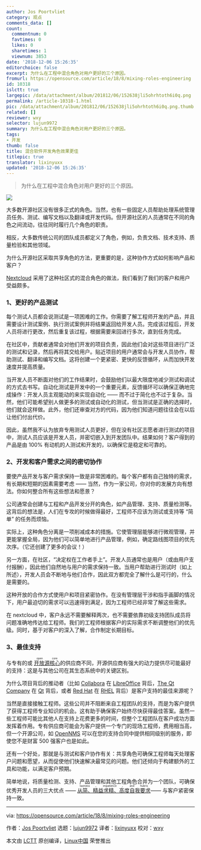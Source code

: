 ```yaml
---
author: Jos Poortvliet
category: 观点
comments_data: []
count:
  commentnum: 0
  favtimes: 0
  likes: 0
  sharetimes: 1
  viewnum: 3853
date: '2018-12-06 15:26:35'
editorchoice: false
excerpt: 为什么在工程中混合角色对用户更好的三个原因。
fromurl: https://opensource.com/article/18/8/mixing-roles-engineering
id: 10318
islctt: true
largepic: /data/attachment/album/201812/06/152638jli5ohrhtoth6i0q.png
permalink: /article-10318-1.html
pic: /data/attachment/album/201812/06/152638jli5ohrhtoth6i0q.png.thumb.jpg
related: []
reviewer: wxy
selector: lujun9972
summary: 为什么在工程中混合角色对用户更好的三个原因。
tags:
- 开发
thumb: false
title: 混合软件开发角色效果更佳
titlepic: true
translator: lixinyuxx
updated: '2018-12-06 15:26:35'
---
```



> 
> 为什么在工程中混合角色对用户更好的三个原因。
> 
> 
> 


![](/data/attachment/album/201812/06/152638jli5ohrhtoth6i0q.png)


大多数开源社区没有很多正式的角色。当然，也有一些固定人员帮助处理系统管理员任务、测试、编写文档以及翻译或开发代码。但开源社区的人员通常在不同的角色之间流动，往往同时履行几个角色的职责。


相反，大多数传统公司的团队成员都定义了角色，例如，负责文档、技术支持、质量检验和其他领域。


为什么开源社区采取共享角色的方法，更重要的是，这种协作方式如何影响产品和客户？


[Nextcloud](https://nextcloud.com/) 采用了这种社区式的混合角色的做法，我们看到了我们的客户和用户受益颇多。


### 1、更好的产品测试


每个测试人员都会说测试是一项困难的工作。你需要了解工程师开发的产品，并且需要设计测试案例、执行测试案例并将结果返回给开发人员。完成该过程后，开发人员将进行更改，然后重复该过程，根据需要来回进行多次，直到任务完成。


在社区中，贡献者通常会对他们开发的项目负责，因此他们会对这些项目进行广泛的测试和记录，然后再将其交给用户。贴近项目的用户通常会与开发人员协作，帮助测试、翻译和编写文档。这将创建一个更紧密、更快的反馈循环，从而加快开发速度并提高质量。


当开发人员不断面对他们的工作结果时，会鼓励他们以最大限度地减少测试和调试的方式去书写。自动化测试是开发中的一个重要元素，反馈循环可以确保正确地完成操作：开发人员主观能动的来实现自动化 —— 而不过于简化也不过于复杂。当然，他们可能希望别人做更多的测试或自动化的测试，但当测试是正确的选择时，他们就会这样做。此外，他们还审查对方的代码，因为他们知道问题往往会在以后让他们付出代价。


因此，虽然我不认为放弃专用测试人员更好，但在没有社区志愿者进行测试的项目中，测试人员应该是开发人员，并密切嵌入到开发团队中。结果如何？客户得到的产品是由 100% 有动机的人测试和开发的，以确保它是稳定和可靠的。


### 2、开发和客户需求之间的密切协作


要使产品开发与客户需求保持一致是非常困难的。每个客户都有自己独特的需求，有长期和短期的因素需要考虑 —— 当然，作为一家公司，你对你的发展方向有想法。你如何整合所有这些想法和愿景？


公司通常会创建与工程和产品开发分开的角色，如产品管理、支持、质量检测等。这背后的想法是，人们在专攻的时候做得最好，工程师不应该为测试或支持等 “简单” 的任务而烦恼。


实际上，这种角色分离是一项削减成本的措施。它使管理层能够进行微观管理，并更能掌握全局，因为他们可以简单地进行产品管理，例如，确定路线图项目的优先次序。（它还创建了更多的会议！）


另一方面，在社区，“决定权在工作者手上”。开发人员通常也是用户（或由用户支付报酬），因此他们自然地与用户的需求保持一致。当用户帮助进行测试时（如上所述），开发人员会不断地与他们合作，因此双方都完全了解什么是可行的，什么是需要的。


这种开放的合作方式使用户和项目紧密协作。在没有管理层干涉和指手画脚的情况下，用户最迫切的需求可以迅速得到满足，因为工程师已经非常了解这些需求。


在 nextcloud 中，客户永远不需要解释两次，也不需要依靠初级支持团队成员将问题准确地传达给工程师。我们的工程师根据客户的实际需求不断调整他们的优先级。同时，基于对客户的深入了解，合作制定长期目标。


### 3、最佳支持


与专有的或 <ruby> <a href="https://en.wikipedia.org/wiki/Open_core">  开放源核心 </a> <rt>  open core </rt></ruby>的供应商不同，开源供应商有强大的动力提供尽可能最好的支持：这是与其他公司在其生态系统中的关键区别。


为什么项目背后的推动者（比如 [Collabora](https://www.collaboraoffice.com/) 在 [LibreOffice](https://www.libreoffice.org/) 背后，[The Qt Company](https://www.qt.io/) 在 [Qt](https://www.qt.io/developers/) 背后，或者 [Red Hat](https://www.redhat.com/en) 在 [RHEL](https://www.redhat.com/en/technologies/linux-platforms/enterprise-linux) 背后）是客户支持的最佳来源呢？


当然是直接接触工程师。这些公司并不阻断来自工程团队的支持，而是为客户提供了获得工程师专业知识的机会。这有助于确保客户始终尽快获得最佳答案。虽然一些工程师可能比其他人在支持上花费更多的时间，但整个工程团队在客户成功方面发挥着作用。专有供应商可能会为客户提供一个专门的现场工程师，费用相当高，但一个开源公司，如 [OpenNMS](https://www.opennms.org/en) 可以在您的支持合同中提供相同级别的服务，即使您不是财富 500 强客户也是如此。


还有一个好处，那就是与测试和客户协作有关：共享角色可确保工程师每天处理客户问题和愿望，从而促使他们快速解决最常见的问题。他们还倾向于构建额外的工具和功能，以满足客户预期。


简单地说，将质量检测、支持、产品管理和其他工程角色合并为一个团队，可确保优秀开发人员的三大优点 —— <ruby> <a href="http://threevirtues.com/">  从简、精益求精、高度自我要求 </a> <rt>  laziness，impatience，and hubris </rt></ruby> —— 与客户紧密保持一致。




---


via: <https://opensource.com/article/18/8/mixing-roles-engineering>


作者：[Jos Poortvliet](https://opensource.com/users/jospoortvliet) 选题：[lujun9972](https://github.com/lujun9972) 译者：[lixinyuxx](https://github.com/lixinyuxx) 校对：[wxy](https://github.com/wxy)


本文由 [LCTT](https://github.com/LCTT/TranslateProject) 原创编译，[Linux中国](https://linux.cn/) 荣誉推出